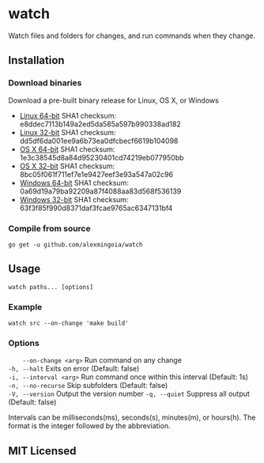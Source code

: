# watch

Watch files and folders for changes, and run commands when they change.

## Installation

### Download binaries

Download a pre-built binary release for Linux, OS X, or Windows

* [Linux 64-bit](https://s3.amazonaws.com/acm-binaries/watch-0.3.0-linux-amd64.tbz) SHA1 checksum: e8ddec7113b149a2ed5da585a597b990338ad182
* [Linux 32-bit](https://s3.amazonaws.com/acm-binaries/watch-0.3.0-linux-386.tbz) SHA1 checksum: dd5df6da001ee9a6b73ea0dfcbecf6619b104098
* [OS X 64-bit](https://s3.amazonaws.com/acm-binaries/watch-0.3.0-darwin-amd64.tbz) SHA1 checksum: 1e3c38545d8a84d95230401cd74219eb077950bb
* [OS X 32-bit](https://s3.amazonaws.com/acm-binaries/watch-0.3.0-darwin-386.tbz) SHA1 checksum: 8bc05f061f711ef7e1e9427eef3e93a547a02c96
* [Windows 64-bit](https://s3.amazonaws.com/acm-binaries/watch-0.3.0-windows-amd64.zip) SHA1 checksum: 0a69d19a79ba92209a87f4088aa83d568f536139
* [Windows 32-bit](https://s3.amazonaws.com/acm-binaries/watch-0.3.0-windows-386.zip) SHA1 checksum: 63f3f85f990d8371daf3fcae9765ac6347131bf4

### Compile from source

    go get -u github.com/alexmingoia/watch

## Usage

    watch paths... [options]

### Example

    watch src --on-change 'make build'

### Options

`    --on-change <arg>`  Run command on any change  
`-h, --halt`             Exits on error (Default: false)  
`-i, --interval <arg>`   Run command once within this interval (Default: 1s)  
`-n, --no-recurse`       Skip subfolders (Default: false)  
`-V, --version`          Output the version number
`-q, --quiet`            Suppress all output (Default: false)

Intervals can be milliseconds(ms), seconds(s), minutes(m), or hours(h).
The format is the integer followed by the abbreviation.

## MIT Licensed
